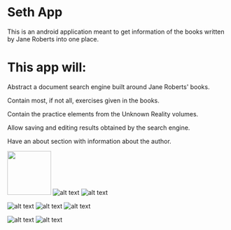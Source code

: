 # Seth App

This is an android application meant to get information of the books written by Jane Roberts
into one place.

# This app will:

Abstract a document search engine built around Jane Roberts' books.

Contain most, if not all, exercises given in the books.

Contain the practice elements from the Unknown Reality volumes.

Allow saving and editing results obtained by the search engine.

Have an about section with information about the author.


<img src="https://github.com/creative-gestalt/seth/blob/screenshots/search.png" height="100"> ![alt text](https://github.com/creative-gestalt/seth/blob/master/screenshots/drawer.png) ![alt text](https://github.com/creative-gestalt/seth/blob/master/screenshots/exercises.png)

![alt text](https://github.com/creative-gestalt/seth/blob/master/screenshots/directions.png) ![alt text](https://github.com/creative-gestalt/seth/blob/master/screenshots/practice.png) ![alt text](https://github.com/creative-gestalt/seth/blob/master/screenshots/saved_gray.jpg)

![alt text](https://github.com/creative-gestalt/seth/blob/master/screenshots/saved_teal.png) ![alt text](https://github.com/creative-gestalt/seth/blob/master/screenshots/directions_red.png)
